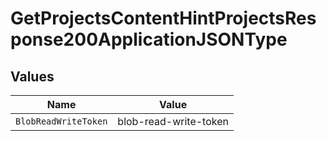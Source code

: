 # GetProjectsContentHintProjectsResponse200ApplicationJSONType


## Values

| Name                  | Value                 |
| --------------------- | --------------------- |
| `BlobReadWriteToken`  | blob-read-write-token |